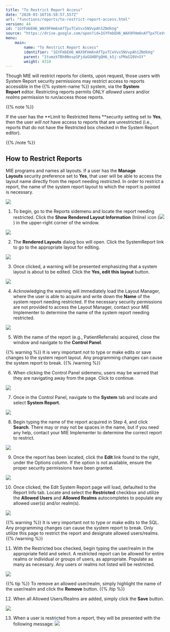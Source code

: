 ```yaml
---
title: "To Restrict Report Access"
date: "2020-03-16T16:58:57.557Z"
url: "functions/reports/to-restrict-report-access.html"
version: 44
id: "1GYFmbEH6_WAX9FHm6nAfTpxTCeVvx5NVvpAh1ZNdkUg"
source: "https://drive.google.com/open?id=1GYFmbEH6_WAX9FHm6nAfTpxTCeVvx5NVvpAh1ZNdkUg"
menu:
    main:
        name: "To Restrict Report Access"
        identifier: "1GYFmbEH6_WAX9FHm6nAfTpxTCeVvx5NVvpAh1ZNdkUg"
        parent: "1tumzkTBh0NospSPjdaGGHBFgQH6_k5j-sFMaSI0VnSY"
        weight: 4310
---
```

Though MIE will restrict reports for clients, upon request, those users with System Report security permissions may restrict access to reports accessible in the {{% system-name %}} system, via the **System Report** editor. Restricting reports permits ONLY *allowed users* and/or *realms* permission to run/access those reports.



{{% note %}}

If the user has the **Limit to Restricted Items **security setting set to **Yes**, then the user *will not* have access to reports that are unrestricted (i.e., reports that do not have the Restricted box checked in the System Report editor).

{{% /note %}}


## How to Restrict Reports

MIE programs and names all layouts. If a user has the **Manage Layouts** security preference set to **Yes**, that user will be able to access the layout name directly from the report needing restricted. In order to restrict a report, the name of the system report layout to which the report is pointed is necessary. 

![](to-restrict-report-access.images/image5.png)

1. To begin, go to the Reports sidemenu and locate the report needing restricted. Click the <strong>Show Rendered Layout Information</strong> (Inline) icon (![](to-restrict-report-access.images/image6.png)) in the upper-right corner of the window.



![](to-restrict-report-access.images/image13.png)



2. The <strong>Rendered Layouts</strong> dialog box will open. Click the SystemReport link to go to the appropriate layout for editing.



![](to-restrict-report-access.images/image2.png)



3. Once clicked, a warning will be presented emphasizing that a system layout is about to be edited. Click the <strong>Yes, edit this layout</strong> button. 



![](to-restrict-report-access.images/image14.png)



4. Acknowledging the warning will immediately load the Layout Manager, where the user is able to acquire and write down the <strong>Name</strong> of the system report needing restricted. If the necessary security permissions are not provided to access the Layout Manager, contact your MIE Implementer to determine the name of the system report needing restricted.



![](to-restrict-report-access.images/image8.png)



5. With the name of the report (e.g., PatientReferrals) acquired, close the window and navigate to the <strong>Control Panel</strong>.



{{% warning %}} It is very important not to type or make edits or save changes to the system report layout. Any programming changes can cause the system report to break. {{% /warning %}}


6. When clicking the Control Panel sidemenu, users may be warned that they are navigating away from the page. Click to continue.



![](to-restrict-report-access.images/image1.png)



7. Once in the Control Panel, navigate to the <strong>System</strong> tab and locate and select <strong>System Report</strong>.



![](to-restrict-report-access.images/image10.png)



8. Begin typing the name of the report acquired in Step 4, and click <strong>Search</strong>. There may or may not be spaces in the name, but if you need any help, contact your MIE Implementer to determine the correct report to restrict.



![](to-restrict-report-access.images/image11.png)



9. Once the report has been located, click the <strong>Edit</strong> link found to the right, under the Options column. If the option is not available, ensure the proper security permissions have been granted.



![](to-restrict-report-access.images/image3.png)



10. Once clicked, the Edit System Report page will load, defaulted to the Report Info tab. Locate and select the <strong>Restricted</strong> checkbox and utilize the <strong>Allowed Users</strong> and <strong>Allowed Realms</strong> autocompletes to populate any allowed user(s) and/or realm(s).



![](to-restrict-report-access.images/image12.png) 



{{% warning %}} It is very important not to type or make edits to the SQL. Any programming changes can cause the system report to break. Only utilize this page to restrict the report and designate allowed users/realms. {{% /warning %}}




11. With the Restricted box checked, begin typing the user/realm in the appropriate field and select. A restricted report can be allowed for entire realms or individual or groups of users, as appropriate. Populate as many as necessary. Any users or realms not listed will be restricted.



![](to-restrict-report-access.images/image4.png) 



{{% tip %}} To remove an allowed user/realm, simply highlight the name of the user/realm and click the **Remove** button. {{% /tip %}}


12. When all Allowed Users/Realms are added, simply click the <strong>Save</strong> button.



![](to-restrict-report-access.images/image7.png)



13. When a user is restricted from a report, they will be presented with the following message:  ![](to-restrict-report-access.images/image9.png)
